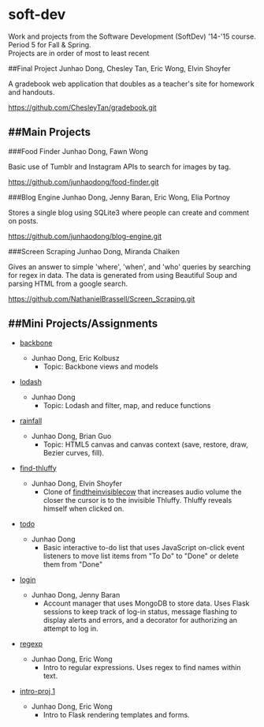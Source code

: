 soft-dev
=====
Work and projects from the Software Development (SoftDev) '14-'15 course.  
Period 5 for Fall & Spring.  
Projects are in order of most to least recent

##Final Project
Junhao Dong, Chesley Tan, Eric Wong, Elvin Shoyfer

A gradebook web application that doubles as a teacher's site for homework and handouts.

https://github.com/ChesleyTan/gradebook.git


##Main Projects
------------
###Food Finder
Junhao Dong, Fawn Wong

Basic use of Tumblr and Instagram APIs to search for images by tag.

https://github.com/junhaodong/food-finder.git

###Blog Engine
Junhao Dong, Jenny Baran, Eric Wong, Elia Portnoy

Stores a single blog using SQLite3 where people can create and comment on posts.

https://github.com/junhaodong/blog-engine.git

###Screen Scraping
Junhao Dong, Miranda Chaiken

Gives an answer to simple 'where', 'when', and 'who' queries by searching for regex in data. The data is generated from using Beautiful Soup and parsing HTML from a google search.

https://github.com/NathanielBrassell/Screen_Scraping.git


##Mini Projects/Assignments
------------
- [backbone](https://github.com/junhaodong/soft-dev/tree/master/assignments/backbone)
  - Junhao Dong, Eric Kolbusz
    - Topic: Backbone views and models

- [lodash](https://github.com/junhaodong/soft-dev/tree/master/assignments/lodash)
  - Junhao Dong
    - Topic: Lodash and filter, map, and reduce functions

- [rainfall](https://github.com/junhaodong/soft-dev/tree/master/assignments/rainfall)
  - Junhao Dong, Brian Guo
    - Topic: HTML5 canvas and canvas context (save, restore, draw, Bezier curves, fill).			

- [find-thluffy](https://github.com/junhaodong/soft-dev/tree/master/assignments/find-thluffy)
  - Junhao Dong, Elvin Shoyfer
    - Clone of [findtheinvisiblecow](findtheinvisiblecow.com) that increases audio volume the closer the cursor is to the invisible Thluffy. Thluffy reveals himself when clicked on.

- [todo](https://github.com/junhaodong/soft-dev/tree/master/assignments/todo)
  - Junhao Dong
    - Basic interactive to-do list that uses JavaScript on-click event listeners to move list items from "To Do" to "Done" or delete them from "Done"

- [login](https://github.com/junhaodong/soft-dev/tree/master/assignments/login)
  - Junhao Dong, Jenny Baran
    - Account manager that uses MongoDB to store data. Uses Flask sessions to keep track of log-in status, message flashing to display alerts and errors, and a decorator for authorizing an attempt to log in.
    
- [regexp](https://github.com/junhaodong/soft-dev/tree/master/regexp)
  - Junhao Dong, Eric Wong
    - Intro to regular expressions. Uses regex to find names within text.
    
- [intro-proj 1](https://github.com/junhaodong/soft-dev/tree/master/intro-proj-1)
  - Junhao Dong, Eric Wong
    - Intro to Flask rendering templates and forms.
